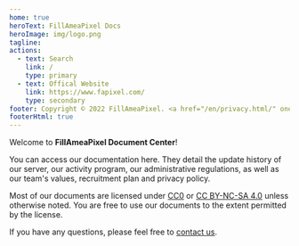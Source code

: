 ```yaml
---
home: true
heroText: FillAmeaPixel Docs
heroImage: img/logo.png
tagline: 
actions:
  - text: Search
    link: /
    type: primary
  - text: Offical Website
    link: https://www.fapixel.com/
    type: secondary
footer: Copyright © 2022 FillAmeaPixel. <a href="/en/privacy.html/" one-link-mark="yes">Privacy Policy</a>丨<a href="en/eula.html/" one-link-mark="yes">Terms of Use</a>
footerHtml: true
---
```


Welcome to  **FillAmeaPixel Document Center**<Badge text="Beta" />!

You can access our documentation here. They detail the update history of our server, our activity program, our administrative regulations, as well as our team's values, recruitment plan and privacy policy.

Most of our documents are licensed under [CC0](https://en.wikipedia.org/wiki/Public_domain) or [CC BY-NC-SA 4.0](https://creativecommons.org/licenses/by-nc-sa/4.0/) unless otherwise noted.  You are free to use our documents to the extent permitted by the license.

If you have any questions, please feel free to [contact us](mailto:admin@fapixel.com).
